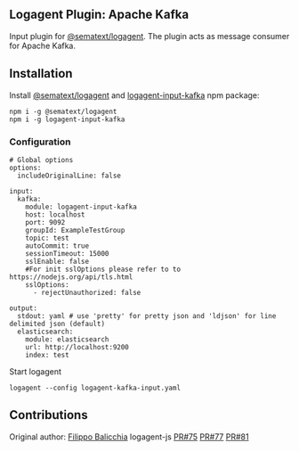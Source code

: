 ## Logagent Plugin: Apache Kafka

Input plugin for [@sematext/logagent](http://sematext.com/logagent/). The plugin acts as message consumer for Apache Kafka.

## Installation 

Install [@sematext/logagent](https://www.npmjs.com/package/@sematext/logagent) and [logagent-input-kafka](https://www.npmjs.com/package/logagent-input-kafka) npm package: 

```
npm i -g @sematext/logagent 
npm i -g logagent-input-kafka
```
 
### Configuration

```
# Global options
options:
  includeOriginalLine: false

input:
  kafka: 
    module: logagent-input-kafka
    host: localhost
    port: 9092
    groupId: ExampleTestGroup
    topic: test
    autoCommit: true
    sessionTimeout: 15000
    sslEnable: false
    #For init sslOptions please refer to to https://nodejs.org/api/tls.html
    sslOptions: 
      - rejectUnauthorized: false
    
output:
  stdout: yaml # use 'pretty' for pretty json and 'ldjson' for line delimited json (default)
  elasticsearch: 
    module: elasticsearch
    url: http://localhost:9200
    index: test

```

Start logagent

```
logagent --config logagent-kafka-input.yaml
```

## Contributions

Original author: [Filippo Balicchia](https://github.com/fbalicchia) logagent-js [PR#75](https://github.com/sematext/logagent-js/pull/75) [PR#77](https://github.com/sematext/logagent-js/pull/77) [PR#81](https://github.com/sematext/logagent-js/pull/81)

